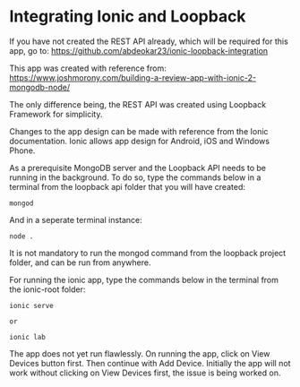 
# Integrating Ionic and Loopback


If you have not created the REST API already, which will be required for this app, go to: https://github.com/abdeokar23/ionic-loopback-integration

This app was created with reference from: https://www.joshmorony.com/building-a-review-app-with-ionic-2-mongodb-node/

The only difference being, the REST API was created using Loopback Framework for simplicity.

Changes to the app design can be made with reference from the Ionic documentation. Ionic allows app design for Android, iOS and Windows Phone.

As a prerequisite MongoDB server and the Loopback API needs to be running in the background. To do so, type the commands below in a terminal from the loopback api folder that you will have created:

	mongod

And in a seperate terminal instance:

	node .

It is not mandatory to run the mongod command from the loopback project folder, and can be run from anywhere.

For running the ionic app, type the commands below in the terminal from the ionic-root folder:

	ionic serve

	or

	ionic lab

The app does not yet run flawlessly. On running the app, click on View Devices button first. Then continue with Add Device. Initially the app will not work without clicking on View Devices first, the issue is being worked on.
